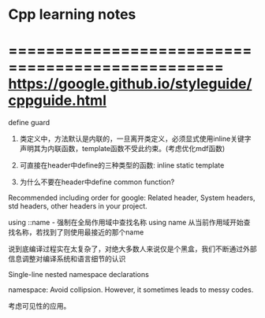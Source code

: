 # Cpp learning notes

=================================================
https://google.github.io/styleguide/cppguide.html
=================================================

define guard


1. 类定义中，方法默认是内联的，一旦离开类定义，必须显式使用inline关键字声明其为内联函数，template函数不受此约束。(考虑优化mdf函数)

2. 可直接在header中define的三种类型的函数: inline static template

3. 为什么不要在header中define common function?


Recommended including order for google:
Related header, System headers, std headers, other headers in your project.

using ::name - 强制在全局作用域中查找名称
using name 从当前作用域开始查找名称，若找到了则使用最接近的那个name

说到底编译过程实在太复杂了，对绝大多数人来说仅是个黑盒，我们不断通过外部信息调整对编译系统和语言细节的认识

Single-line nested namespace declarations

namespace: Avoid collipsion. However, it sometimes leads to messy codes.

考虑可见性的应用。
